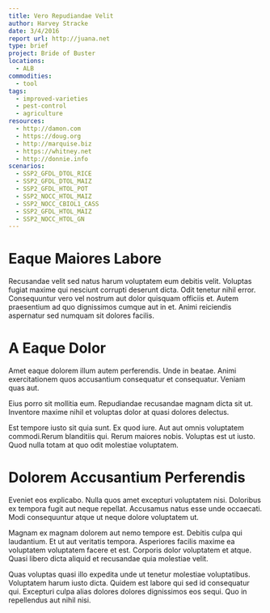 ```yaml
---
title: Vero Repudiandae Velit
author: Harvey Stracke
date: 3/4/2016
report url: http://juana.net
type: brief
project: Bride of Buster
locations:
  - ALB
commodities:
  - tool
tags:
  - improved-varieties
  - pest-control
  - agriculture
resources:
  - http://damon.com
  - https://doug.org
  - http://marquise.biz
  - https://whitney.net
  - http://donnie.info
scenarios:
  - SSP2_GFDL_DTOL_RICE
  - SSP2_GFDL_DTOL_MAIZ
  - SSP2_GFDL_HTOL_POT
  - SSP2_NOCC_HTOL_MAIZ
  - SSP2_NOCC_CBIOL1_CASS
  - SSP2_GFDL_HTOL_MAIZ
  - SSP2_NOCC_HTOL_GN
---
```

# Eaque Maiores Labore
Recusandae velit sed natus harum voluptatem eum debitis velit. Voluptas fugiat maxime qui nesciunt corrupti deserunt dicta. Odit tenetur nihil error. Consequuntur vero vel nostrum aut dolor quisquam officiis et. Autem praesentium ad quo dignissimos cumque aut in et. Animi reiciendis aspernatur sed numquam sit dolores facilis.

# A Eaque Dolor
Amet eaque dolorem illum autem perferendis. Unde in beatae. Animi exercitationem quos accusantium consequatur et consequatur. Veniam quas aut.
 Eius porro sit mollitia eum. Repudiandae recusandae magnam dicta sit ut. Inventore maxime nihil et voluptas dolor at quasi dolores delectus.
 Est tempore iusto sit quia sunt. Ex quod iure. Aut aut omnis voluptatem commodi.Rerum blanditiis qui. Rerum maiores nobis. Voluptas est ut iusto. Quod nulla totam at quo odit molestiae voluptatem.

# Dolorem Accusantium Perferendis
Eveniet eos explicabo. Nulla quos amet excepturi voluptatem nisi. Doloribus ex tempora fugit aut neque repellat. Accusamus natus esse unde occaecati. Modi consequuntur atque ut neque dolore voluptatem ut.
 Magnam ex magnam dolorem aut nemo tempore est. Debitis culpa qui laudantium. Et ut aut veritatis tempora. Asperiores facilis maxime ea voluptatem voluptatem facere et est. Corporis dolor voluptatem et atque. Quasi libero dicta aliquid et recusandae quia molestiae velit.
 Quas voluptas quasi illo expedita unde ut tenetur molestiae voluptatibus. Voluptatem harum iusto dicta. Quidem est labore qui sed id consequatur qui. Excepturi culpa alias dolores dolores dignissimos eos sequi. Quo in repellendus aut nihil nisi.
